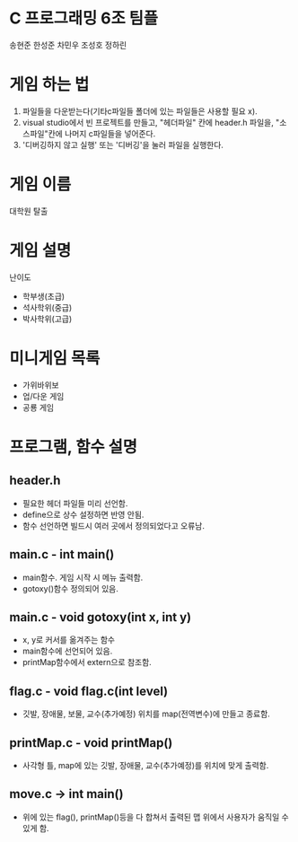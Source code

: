 # C 프로그래밍 6조 팀플
송현준
한성준
차민우
조성호
정하린

# 게임 하는 법
1. 파일들을 다운받는다(기타c파일들 폴더에 있는 파일들은 사용할 필요 x).
2. visual studio에서 빈 프로젝트를 만들고, "헤더파일" 칸에 header.h 파일을, "소스파일"칸에 나머지 c파일들을 넣어준다.
3. '디버깅하지 않고 실행' 또는 '디버깅'을 눌러 파일을 실행한다.

# 게임 이름
대학원 탈출

# 게임 설명
난이도 
- 학부생(초급)
- 석사학위(중급)
- 박사학위(고급)

# 미니게임 목록
- 가위바위보
- 업/다운 게임
- 공룡 게임

# 프로그램, 함수 설명
## header.h
- 필요한 헤더 파일들 미리 선언함.
- define으로 상수 설정하면 반영 안됨.
- 함수 선언하면 빌드시 여러 곳에서 정의되었다고 오류남.

## main.c - int main() 
- main함수. 게임 시작 시 메뉴 출력함.
- gotoxy()함수 정의되어 있음.

## main.c - void gotoxy(int x, int y)
- x, y로 커서를 옮겨주는 함수
- main함수에 선언되어 있음.
- printMap함수에서 extern으로 참조함.

## flag.c - void flag.c(int level)
- 깃발, 장애물, 보물, 교수(추가예정) 위치를 map(전역변수)에 만들고 종료함.

## printMap.c - void printMap()
- 사각형 틀, map에 있는 깃발, 장애물, 교수(추가예정)를 위치에 맞게 출력함.

## move.c -> int main()
- 위에 있는 flag(), printMap()등을 다 합쳐서 출력된 맵 위에서 사용자가 움직일 수 있게 함.
